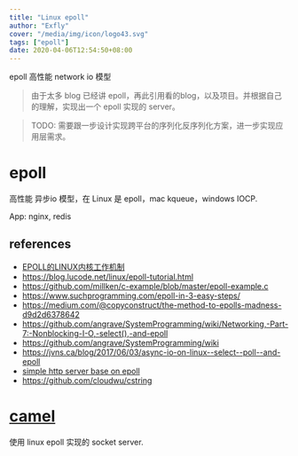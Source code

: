 ```yaml
---
title: "Linux epoll"
author: "Exfly"
cover: "/media/img/icon/logo43.svg"
tags: ["epoll"]
date: 2020-04-06T12:54:50+08:00
---
```


epoll 高性能 network io 模型

<!--more-->

> 由于太多 blog 已经讲 epoll，再此引用看的blog，以及项目。并根据自己的理解，实现出一个 epoll 实现的 server。

> TODO: 需要跟一步设计实现跨平台的序列化反序列化方案，进一步实现应用层需求。

# epoll

高性能 异步io 模型，在 Linux 是 epoll，mac kqueue，windows IOCP.

App: nginx, redis

## references

- [EPOLL的LINUX内核工作机制](http://oenhan.com/epoll-linux-kernel)
- https://blog.lucode.net/linux/epoll-tutorial.html
- https://github.com/millken/c-example/blob/master/epoll-example.c
- https://www.suchprogramming.com/epoll-in-3-easy-steps/
- https://medium.com/@copyconstruct/the-method-to-epolls-madness-d9d2d6378642
- https://github.com/angrave/SystemProgramming/wiki/Networking,-Part-7:-Nonblocking-I-O,-select(),-and-epoll
- https://github.com/angrave/SystemProgramming/wiki
- https://jvns.ca/blog/2017/06/03/async-io-on-linux--select--poll--and-epoll
- [simple http server base on epoll](https://github.com/hongliuliao/ehttp/)
- https://github.com/cloudwu/cstring

# [camel](https://github.com/exfly/camel)

使用 linux epoll 实现的 socket server.

